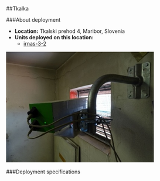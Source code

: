 ##Tkalka

###About deployment
- **Location:** Tkalski prehod 4, Maribor, Slovenia
- **Units deployed on this location:** 	
  - [irnas-3-2](https://nodewatcher.koruza.net/node/ea421385-1345-5c0d-974c-ca0aeee55b5a/)
  
![deployment-1](img/deployment-1.jpg)

###Deployment specifications
